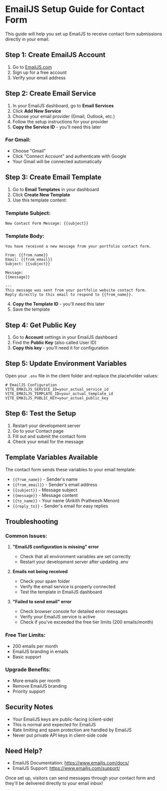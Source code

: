 # EmailJS Setup Guide for Contact Form

This guide will help you set up EmailJS to receive contact form submissions directly in your email.

## Step 1: Create EmailJS Account

1. Go to [EmailJS.com](https://www.emailjs.com/)
2. Sign up for a free account
3. Verify your email address

## Step 2: Create Email Service

1. In your EmailJS dashboard, go to **Email Services**
2. Click **Add New Service**
3. Choose your email provider (Gmail, Outlook, etc.)
4. Follow the setup instructions for your provider
5. **Copy the Service ID** - you'll need this later

### For Gmail:
- Choose "Gmail" 
- Click "Connect Account" and authenticate with Google
- Your Gmail will be connected automatically

## Step 3: Create Email Template

1. Go to **Email Templates** in your dashboard
2. Click **Create New Template**
3. Use this template content:

### Template Subject:
```
New Contact Form Message: {{subject}}
```

### Template Body:
```
You have received a new message from your portfolio contact form.

From: {{from_name}}
Email: {{from_email}}
Subject: {{subject}}

Message:
{{message}}

---
This message was sent from your portfolio website contact form.
Reply directly to this email to respond to {{from_name}}.
```

4. **Copy the Template ID** - you'll need this later
5. Save the template

## Step 4: Get Public Key

1. Go to **Account** settings in your EmailJS dashboard
2. Find the **Public Key** (also called User ID)
3. **Copy this key** - you'll need it for configuration

## Step 5: Update Environment Variables

Open your `.env` file in the client folder and replace the placeholder values:

```env
# EmailJS Configuration
VITE_EMAILJS_SERVICE_ID=your_actual_service_id
VITE_EMAILJS_TEMPLATE_ID=your_actual_template_id  
VITE_EMAILJS_PUBLIC_KEY=your_actual_public_key
```

## Step 6: Test the Setup

1. Restart your development server
2. Go to your Contact page
3. Fill out and submit the contact form
4. Check your email for the message

## Template Variables Available

The contact form sends these variables to your email template:

- `{{from_name}}` - Sender's name
- `{{from_email}}` - Sender's email address  
- `{{subject}}` - Message subject
- `{{message}}` - Message content
- `{{to_name}}` - Your name (Ankith Pratheesh Menon)
- `{{reply_to}}` - Sender's email for easy replies

## Troubleshooting

### Common Issues:

1. **"EmailJS configuration is missing" error**
   - Check that all environment variables are set correctly
   - Restart your development server after updating .env

2. **Emails not being received**
   - Check your spam folder
   - Verify the email service is properly connected
   - Test the template in EmailJS dashboard

3. **"Failed to send email" error**
   - Check browser console for detailed error messages
   - Verify your EmailJS service is active
   - Check if you've exceeded the free tier limits (200 emails/month)

### Free Tier Limits:
- 200 emails per month
- EmailJS branding in emails
- Basic support

### Upgrade Benefits:
- More emails per month
- Remove EmailJS branding  
- Priority support

## Security Notes

- Your EmailJS keys are public-facing (client-side)
- This is normal and expected for EmailJS
- Rate limiting and spam protection are handled by EmailJS
- Never put private API keys in client-side code

## Need Help?

- EmailJS Documentation: https://www.emailjs.com/docs/
- EmailJS Support: https://www.emailjs.com/support/

Once set up, visitors can send messages through your contact form and they'll be delivered directly to your email inbox!